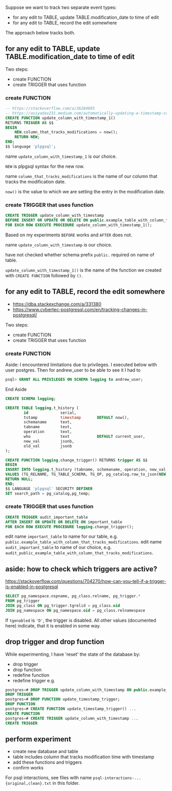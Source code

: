 Suppose we want to track two separate event types:
 - for any edit to TABLE, update TABLE.modification_date to time of edit
 - for any edit to TABLE, record the edit somewhere

The approach below tracks both.

## for any edit to TABLE, update TABLE.modification_date to time of edit

Two steps:
 - create FUNCTION
 - create TRIGGER that uses function

### create FUNCTION

```SQL
-- https://stackoverflow.com/a/26284695
-- https://aviyadav231.medium.com/automatically-updating-a-timestamp-column-in-postgresql-using-triggers-98766e3b47a0
CREATE FUNCTION update_column_with_timestamp_1()
RETURNS TRIGGER AS $$
BEGIN
    NEW.column_that_tracks_modifications = now();
    RETURN NEW;
END;
$$ language 'plpgsql';
```

name `update_column_with_timestamp_1` is our choice.

`NEW` is plpgsql syntax for the new row.

name `column_that_tracks_modifications` is the name of our column that tracks the modification date.

`now()` is the value to which we are setting the entry in the modification date.

### create TRIGGER that uses function

```SQL
CREATE TRIGGER update_column_with_timestamp
BEFORE INSERT OR UPDATE OR DELETE ON public.example_table_with_column_that_tracks_modifications
FOR EACH ROW EXECUTE PROCEDURE update_column_with_timestamp_1();
```
Based on my experiments `BEFORE` works and `AFTER` does not.

name `update_column_with_timestamp` is our choice.

have not checked whether schema prefix `public.` required on name of table.

`update_column_with_timestamp_1()` is the name of the function we created with `CREATE FUNCTION` followed by `()`.

## for any edit to TABLE, record the edit somewhere

* https://dba.stackexchange.com/a/331380
* https://www.cybertec-postgresql.com/en/tracking-changes-in-postgresql/

Two steps:
 - create FUNCTION
 - create TRIGGER that uses function

### create FUNCTION

Aside: I encountered limitations due to privileges. I executed below with user postgres. Then for andrew_user to be able to see it I had to
```SQL
psql> GRANT ALL PRIVILEGES ON SCHEMA logging to andrew_user;
```
End Aside

```SQL
CREATE SCHEMA logging;

CREATE TABLE logging.t_history (
        id              serial,
        tstamp          timestamp       DEFAULT now(),
        schemaname      text,
        tabname         text,
        operation       text,
        who             text            DEFAULT current_user,
        new_val         jsonb,
        old_val         jsonb
);

CREATE FUNCTION logging.change_trigger() RETURNS trigger AS $$
BEGIN
INSERT INTO logging.t_history (tabname, schemaname, operation, new_val, old_val)
VALUES (TG_RELNAME, TG_TABLE_SCHEMA, TG_OP, pg_catalog.row_to_json(NEW), pg_catalog.row_to_json(OLD));
RETURN NULL;
END;
$$ LANGUAGE 'plpgsql' SECURITY DEFINER
SET search_path = pg_catalog,pg_temp;
```

### create TRIGGER that uses function

```SQL
CREATE TRIGGER audit_important_table
AFTER INSERT OR UPDATE OR DELETE ON important_table
FOR EACH ROW EXECUTE PROCEDURE logging.change_trigger();
```

edit name `important_table` to name for our table, e.g. `public.example_table_with_column_that_tracks_modifications`.
edit name `audit_important_table` to name of our choice, e.g. `audit_public_example_table_with_column_that_tracks_modifications`.


## aside: how to check which triggers are active?

https://stackoverflow.com/questions/704270/how-can-you-tell-if-a-trigger-is-enabled-in-postgresql

```SQL
SELECT pg_namespace.nspname, pg_class.relname, pg_trigger.*
FROM pg_trigger
JOIN pg_class ON pg_trigger.tgrelid = pg_class.oid
JOIN pg_namespace ON pg_namespace.oid = pg_class.relnamespace
```

If `tgenabled` is `'D'`, the trigger is disabled. All other values (documented here) indicate, that it is enabled in some way.

## drop trigger and drop function

While experimenting, I have 'reset' the state of the database by:
 - drop trigger
 - drop function
 - redefine function
 - redefine trigger
e.g.

```SQL
postgres=# DROP TRIGGER update_column_with_timestamp ON public.example_table_with_column_that_tracks_modifications;
DROP TRIGGER
postgres=# DROP FUNCTION update_timestamp_trigger;
DROP FUNCTION
postgres=# CREATE FUNCTION update_timestamp_trigger() ...
CREATE FUNCTION
postgres=# CREATE TRIGGER update_column_with_timestamp ...
CREATE TRIGGER
```

## perform experiment
 - create new database and table
 - table includes column that tracks modification time with timestamp
 - add these functions and triggers
 - confirm works

For psql interactions, see files with name `psql-interactions-...{original,clean}.txt` in this folder.
